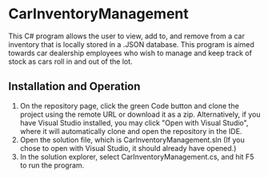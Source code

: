 # CarInventoryManagement
This C# program allows the user to view, add to, and remove from a car inventory that is locally stored in a .JSON database. This program is aimed towards car dealership employees who wish to manage and keep track of stock as cars roll in and out of the lot.
## Installation and Operation
1. On the repository page, click the green Code button and clone the project using the remote URL or download it as a zip. Alternatively, if you have Visual Studio installed, you may click "Open with Visual Studio", where it will automatically clone and open the repository in the IDE.
2. Open the solution file, which is CarInventoryManagement.sln (If you chose to open with Visual Studio, it should already have opened.)
3. In the solution explorer, select CarInventoryManagement.cs, and hit F5 to run the program.
